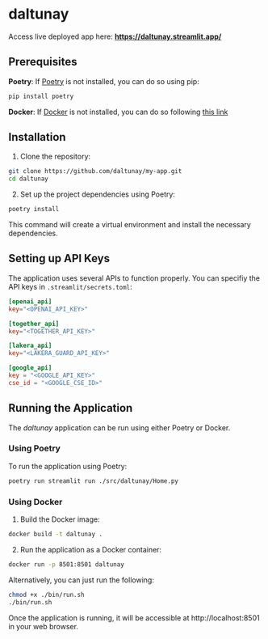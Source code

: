 # daltunay

Access live deployed app here: **https://daltunay.streamlit.app/**

## Prerequisites

**Poetry**: If [Poetry](https://python-poetry.org/) is not installed, you can do so using pip:


```bash
pip install poetry
```

**Docker**: If [Docker](https://www.docker.com/) is not installed, you can do so following [this link](https://docs.docker.com/get-docker/)

## Installation

1. Clone the repository:

```bash
git clone https://github.com/daltunay/my-app.git
cd daltunay
```

2. Set up the project dependencies using Poetry:

```bash
poetry install
```

This command will create a virtual environment and install the necessary dependencies.

## Setting up API Keys

The application uses several APIs to function properly. 
You can specifiy the API keys in `.streamlit/secrets.toml`: 

```toml
[openai_api]
key="<OPENAI_API_KEY>"

[together_api]
key="<TOGETHER_API_KEY>"

[lakera_api]
key="<LAKERA_GUARD_API_KEY>"

[google_api]
key = "<GOOGLE_API_KEY>"
cse_id = "<GOOGLE_CSE_ID>"
```


## Running the Application
The _daltunay_ application can be run using either Poetry or Docker.

### Using Poetry

To run the application using Poetry:

```bash
poetry run streamlit run ./src/daltunay/Home.py
```

### Using Docker

1. Build the Docker image:

```bash
docker build -t daltunay .
```

2. Run the application as a Docker container:

```bash
docker run -p 8501:8501 daltunay
```

Alternatively, you can just run the following:

```bash
chmod +x ./bin/run.sh
./bin/run.sh
```

Once the application is running, it will be accessible at http://localhost:8501 in your web browser.
